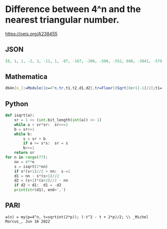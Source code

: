 # Difference between 4^n and the nearest triangular number\.
https://oeis.org/A238455
## JSON
```JSON
[0, 1, 1, -2, 3, -11, 1, -87, -167, -306, -500, -552, 688, -3041, -579, 20854, 37075, 55618, 37108, -222296, -147729, 891994, 602155, -3523022, -2228805, 14811346, 11792251, -47737262, -1136517, 375078994, 741065851, 1445763154, 2746052116, 4910207464, 7492827856]
```
## Mathematica
```Mathematica
db4n[n_]:=Module[{c=4^n,tr,t1,t2,d1,d2},tr=Floor[(Sqrt[8c+1]-1)/2];t1= (tr (tr+1))/ 2;t2=((tr+1)(tr+2))/2;d1=c-t1;d2=c-t2;If[d1<Abs[ d2], d1,d2]]; Array[ db4n,40,0] (* _Harvey P. Dale_, Jul 02 2019 *)
```
## Python
```Python
def isqrt(a):
    sr = 1 << (int.bit_length(int(a)) >> 1)
    while a < sr*sr:  sr>>=1
    b = sr>>1
    while b:
        s = sr + b
        if a >= s*s:  sr = s
        b>>=1
    return sr
for n in range(77):
    nn = 4**n
    s = isqrt(2*nn)
    if s*(s+1)//2 > nn:  s-=1
    d1 = nn - s*(s+1)//2
    d2 = (s+1)*(s+2)//2 - nn
    if d2 < d1:  d1 = -d2
    print(str(d1), end=',')
```
## PARI
```PARI
a(n) = my(p=4^n, t=sqrtint(2*p)); (-t^2 - t + 2*p)/2; \\ _Michel Marcus_, Jun 16 2022
```
